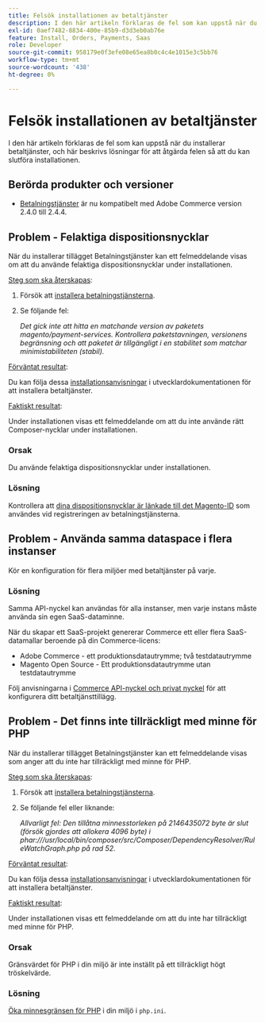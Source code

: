 ```yaml
---
title: Felsök installationen av betaltjänster
description: I den här artikeln förklaras de fel som kan uppstå när du installerar betaltjänster, och här beskrivs lösningar för att åtgärda felen så att du kan slutföra installationen.
exl-id: 0aef7482-8834-400e-85b9-d3d3eb0ab76e
feature: Install, Orders, Payments, Saas
role: Developer
source-git-commit: 958179e0f3efe08e65ea8b0c4c4e1015e3c5bb76
workflow-type: tm+mt
source-wordcount: '438'
ht-degree: 0%

---
```


# Felsök installationen av betaltjänster

I den här artikeln förklaras de fel som kan uppstå när du installerar betaltjänster, och här beskrivs lösningar för att åtgärda felen så att du kan slutföra installationen.

## Berörda produkter och versioner

* [Betalningstjänster](https://marketplace.magento.com/magento-payment-services.html) är nu kompatibelt med Adobe Commerce version 2.4.0 till 2.4.4.

## Problem - Felaktiga dispositionsnycklar

När du installerar tillägget Betalningstjänster kan ett felmeddelande visas om att du använde felaktiga dispositionsnycklar under installationen.

<u>Steg som ska återskapas</u>:

1. Försök att [installera betalningstjänsterna](https://experienceleague.adobe.com/docs/commerce-merchant-services/payment-services/get-started/install.html?lang=sv-SE).
1. Se följande fel:

   *Det gick inte att hitta en matchande version av paketets magento/payment-services. Kontrollera paketstavningen, versionens begränsning och att paketet är tillgängligt i en stabilitet som matchar minimistabiliteten (stabil).*

<u>Förväntat resultat</u>:

Du kan följa dessa [installationsanvisningar](https://experienceleague.adobe.com/docs/commerce-merchant-services/payment-services/get-started/install.html?lang=sv-SE) i utvecklardokumentationen för att installera betaltjänster.

<u>Faktiskt resultat</u>:

Under installationen visas ett felmeddelande om att du inte använde rätt Composer-nycklar under installationen.

### Orsak

Du använde felaktiga dispositionsnycklar under installationen.

### Lösning

Kontrollera att [dina dispositionsnycklar är länkade till det Magento-ID](https://experienceleague.adobe.com/docs/commerce-merchant-services/payment-services/get-started/install.html?lang=sv-SE#incorrect-composer-keys) som användes vid registreringen av betalningstjänsterna.

## Problem - Använda samma dataspace i flera instanser

Kör en konfiguration för flera miljöer med betaltjänster på varje.

### Lösning

Samma API-nyckel kan användas för alla instanser, men varje instans måste använda sin egen SaaS-dataminne.

När du skapar ett SaaS-projekt genererar Commerce ett eller flera SaaS-datamallar beroende på din Commerce-licens:

* Adobe Commerce - ett produktionsdatautrymme; två testdatautrymme
* Magento Open Source - Ett produktionsdatautrymme utan testdatautrymme

Följ anvisningarna i [Commerce API-nyckel och privat nyckel](https://experienceleague.adobe.com/docs/commerce-merchant-services/payment-services/get-started/connect.html?lang=sv-SE#obtain-api-credentials) för att konfigurera ditt betaltjänsttillägg.

## Problem - Det finns inte tillräckligt med minne för PHP

När du installerar tillägget Betalningstjänster kan ett felmeddelande visas som anger att du inte har tillräckligt med minne för PHP.

<u>Steg som ska återskapas</u>:

1. Försök att [installera betalningstjänsterna](https://experienceleague.adobe.com/docs/commerce-merchant-services/payment-services/get-started/install.html?lang=sv-SE).
1. Se följande fel eller liknande:

   *Allvarligt fel: Den tillåtna minnesstorleken på 2146435072 byte är slut (försök gjordes att allokera 4096 byte) i phar:///usr/local/bin/composer/src/Composer/DependencyResolver/RuleWatchGraph.php på rad 52.*

<u>Förväntat resultat</u>:

Du kan följa dessa [installationsanvisningar](https://experienceleague.adobe.com/docs/commerce-merchant-services/payment-services/get-started/install.html?lang=sv-SE) i utvecklardokumentationen för att installera betaltjänster.

<u>Faktiskt resultat</u>:

Under installationen visas ett felmeddelande om att du inte har tillräckligt med minne för PHP.

### Orsak

Gränsvärdet för PHP i din miljö är inte inställt på ett tillräckligt högt tröskelvärde.

### Lösning

[Öka minnesgränsen för PHP](https://experienceleague.adobe.com/docs/commerce-merchant-services/payment-services/get-started/install.html?lang=sv-SE#not-enough-memory-for-php) i din miljö i `php.ini`.
